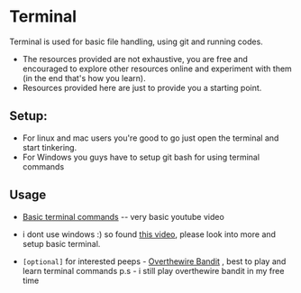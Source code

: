 # Terminal

Terminal is used for basic file handling, using git and running codes.
- The resources provided are not exhaustive, you are free and encouraged to explore other resources online and experiment with them (in the end that's how you learn).
- Resources provided here are just to provide you a starting point.
## Setup:
- For linux and mac users you're good to go just open the terminal and start tinkering.
- For Windows you guys have to setup git bash for using terminal commands
## Usage
- [Basic terminal commands](https://www.youtube.com/watch?v=5XgBd6rjuDQ) -- very basic youtube video
- i dont use windows :) so found [this video](https://www.youtube.com/watch?v=zM9Mb-otqww), please look into more and setup basic terminal.

- `[optional]` for interested peeps - [Overthewire Bandit](https://overthewire.org/wargames/bandit/) , best to play and learn terminal commands 
p.s - i still play overthewire bandit in my free time